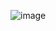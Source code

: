 ![image](https://github.com/JosueBrenes/Coffee-blog/assets/123853174/5d3f39d6-e114-41da-a8e2-8ff24c3b87ed)
